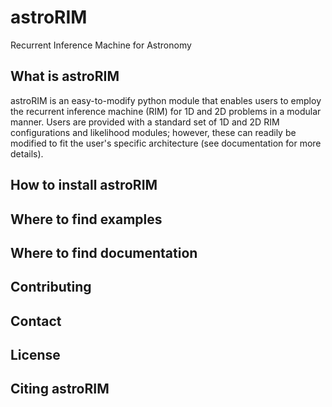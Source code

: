 # astroRIM
Recurrent Inference Machine for Astronomy

## What is astroRIM
astroRIM is an easy-to-modify python module that enables users to employ the recurrent inference machine (RIM) for 1D and 2D problems in a modular manner. 
Users are provided with a standard set of 1D and 2D RIM configurations and likelihood modules; however, these can readily be modified to fit the user's specific architecture (see documentation for more details). 

## How to install astroRIM

## Where to find examples

## Where to find documentation

## Contributing

## Contact

## License

## Citing astroRIM